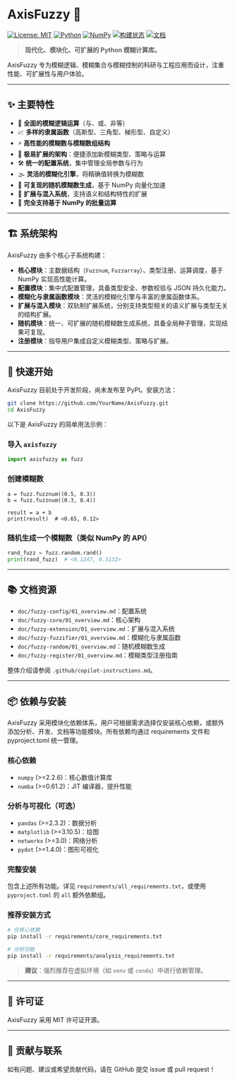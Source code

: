 # AxisFuzzy 🚀

[![License: MIT](https://img.shields.io/badge/License-MIT-blue.svg)](LICENSE)
[![Python](https://img.shields.io/badge/Python-3.12%2B-blue?logo=python)](https://www.python.org/)
[![NumPy](https://img.shields.io/badge/NumPy-%3E=2.26-blue?logo=numpy)](https://numpy.org/)
[![构建状态](https://img.shields.io/badge/build-passing-brightgreen)](#)
[![文档](https://img.shields.io/badge/docs-available-informational)](docs/)

> **现代化、模块化、可扩展的 Python 模糊计算库。**

AxisFuzzy 专为模糊逻辑、模糊集合与模糊控制的科研与工程应用而设计，注重性能、可扩展性与用户体验。

---

## ✨ 主要特性
- 🧠 **全面的模糊逻辑运算**（与、或、非等）
- 📈 **多样的隶属函数**（高斯型、三角型、梯形型、自定义）
- ⚡ **高性能的模糊数与模糊数组结构**
- 🧩 **极易扩展的架构**：便捷添加新模糊类型、策略与运算
- 🛠️ **统一的配置系统**，集中管理全局参数与行为
- 🌫️ **灵活的模糊化引擎**，将精确值转换为模糊数
- 🎲 **可复现的随机模糊数生成**，基于 NumPy 向量化加速
- 🔌 **扩展与混入系统**，支持语义和结构特性的扩展
- 🚀 **完全支持基于 NumPy 的批量运算**

---

## 🏗️ 系统架构
AxisFuzzy 由多个核心子系统构建：
- **核心模块**：主数据结构（`Fuzznum`, `Fuzzarray`）、类型注册、运算调度，基于 NumPy 实现高性能计算。
- **配置模块**：集中式配置管理，具备类型安全、参数校验与 JSON 持久化能力。
- **模糊化与隶属函数模块**：灵活的模糊化引擎与丰富的隶属函数体系。
- **扩展与混入模块**：双轨制扩展系统，分别支持类型相关的语义扩展与类型无关的结构扩展。
- **随机模块**：统一、可扩展的随机模糊数生成系统，具备全局种子管理，实现结果可复现。
- **注册模块**：指导用户集成自定义模糊类型、策略与扩展。

---

## 🚀 快速开始

AxisFuzzy 目前处于开发阶段，尚未发布至 PyPI。安装方法：

```bash
git clone https://github.com/YourName/AxisFuzzy.git
cd AxisFuzzy
```

以下是 AxisFuzzy 的简单用法示例：

### 导入 `axisfuzzy`
```python
import axisfuzzy as fuzz
```

### 创建模糊数
```
a = fuzz.fuzznum((0.5, 0.3))
b = fuzz.fuzznum((0.3, 0.4))

result = a + b
print(result)  # <0.65, 0.12>
```

### 随机生成一个模糊数（类似 NumPy 的 API）
```python
rand_fuzz = fuzz.random.rand()
print(rand_fuzz)  # <0.1247, 0.5132>
```

---

## 📚 文档资源
- `doc/fuzzy-config/01_overview.md`：配置系统
- `doc/fuzzy-core/01_overview.md`：核心架构
- `doc/fuzzy-extension/01_overview.md`：扩展与混入系统
- `doc/fuzzy-fuzzifier/01_overview.md`：模糊化与隶属函数
- `doc/fuzzy-random/01_overview.md`：随机模糊数生成
- `doc/fuzzy-register/01_overview.md`：模糊类型注册指南

整体介绍请参阅 `.github/copilot-instructions.md`。

---

## 📦 依赖与安装

AxisFuzzy 采用模块化依赖体系，用户可根据需求选择仅安装核心依赖，或额外添加分析、开发、文档等功能模块。所有依赖均通过 requirements 文件和 pyproject.toml 统一管理。

### 核心依赖
- `numpy` (>=2.2.6)：核心数值计算库
- `numba` (>=0.61.2)：JIT 编译器，提升性能

### 分析与可视化（可选）
- `pandas` (>=2.3.2)：数据分析
- `matplotlib` (>=3.10.5)：绘图
- `networkx` (>=3.0)：网络分析
- `pydot` (>=1.4.0)：图形可视化

### 完整安装
包含上述所有功能。详见 `requirements/all_requirements.txt`，或使用 `pyproject.toml` 的 `all` 额外依赖组。

### 推荐安装方式
```bash
# 仅核心依赖
pip install -r requirements/core_requirements.txt

# 分析功能
pip install -r requirements/analysis_requirements.txt
```

> **建议**：强烈推荐在虚拟环境（如 `venv` 或 `conda`）中进行依赖管理。

---

## 📝 许可证
AxisFuzzy 采用 MIT 许可证开源。

---

## 🤝 贡献与联系
如有问题、建议或希望贡献代码，请在 GitHub 提交 issue 或 pull request！